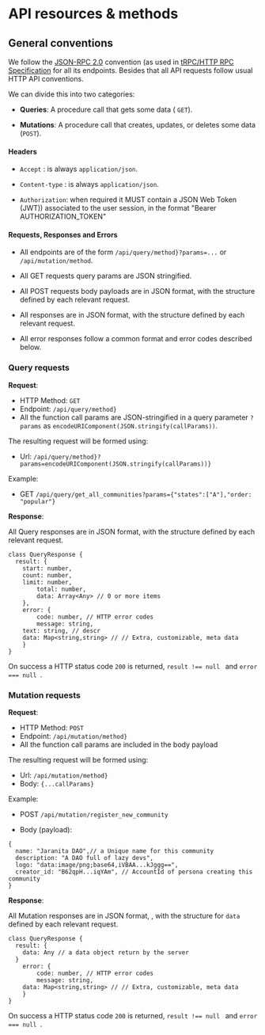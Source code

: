 # API  resources & methods

## General conventions

We follow the [JSON-RPC 2.0](https://www.jsonrpc.org/specification) convention (as used in [tRPC/HTTP RPC Specification](https://trpc.io/docs/rpc) for all its endpoints. Besides that all API requests follow usual HTTP API conventions. 

We can divide this into two categories:

- **Queries**: A procedure call that gets some data ( `GET`).

- **Mutations**: A procedure call that creates, updates, or deletes some data (`POST`).

#### Headers

- `Accept` : is always `application/json`.

- `Content-type` : is always `application/json`.
- `Authorization`: when required it MUST contain a JSON Web Token (JWT)) associated to the user session, in the format "Bearer AUTHORIZATION_TOKEN"

#### Requests, Responses and Errors

- All endpoints are of the form `/api/query/method}?params=...` or `/api/mutation/method`.

- All GET requests query params are JSON stringified.

- All POST requests body payloads are in JSON format, with the structure defined by each relevant request.

- All responses are in JSON format, with the structure defined by each relevant request.

- All error responses follow a common format and error codes described below.

### Query requests

**Request**: 

- HTTP Method: `GET`
- Endpoint:  `/api/query/method}`
- All the function call params are JSON-stringified in a query parameter `?params` as `encodeURIComponent(JSON.stringify(callParams))`. 

The resulting request will be formed using:

- Url: `/api/query/method}?params=encodeURIComponent(JSON.stringify(callParams))}`

Example:

- GET  `/api/query/get_all_communities?params={"states":["A"],"order: "popular"}`

**Response**:

All Query responses are in JSON format, with the structure defined by each relevant request.

```
class QueryResponse {
  result: {
   	start: number, 
    count: number,
  	limit: number,
		total: number,
		data: Array<Any> // 0 or more items
	},
	error: {
		code: number, // HTTP error codes
		message: string,
    text: string, // descr
    data: Map<string,string> // // Extra, customizable, meta data
	}
}
```

On success a HTTP status code `200` is returned, `result !== null ` and `error === null `.

### Mutation requests

**Request**: 

- HTTP Method: `POST`
- Endpoint:  `/api/mutation/method}`
- All the function call params are included in the body payload 

The resulting request will be formed using:

- Url: `/api/mutation/method}`
- Body: `{...callParams}`

Example:

- POST  `/api/mutation/register_new_community`

- Body (payload): 

```
{
  name: "Jaranita DAO",// a Unique name for this community
  description: "A DAO full of lazy devs",
  logo: "data:image/png;base64,iVBAA...kJggg==",
  creator_id: "B62qpH...iqYAm", // AccountId of persona creating this community
}
```

**Response**:

All Mutation responses are in JSON format, , with the structure for `data` defined by each relevant request.

```
class QueryResponse {
  result: {
    data: Any // a data object return by the server
  } 
	error: {
		code: number, // HTTP error codes
		message: string,
    data: Map<string,string> // // Extra, customizable, meta data
	}
}
```

On success a HTTP status code `200` is returned, `result !== null ` and `error === null `.

